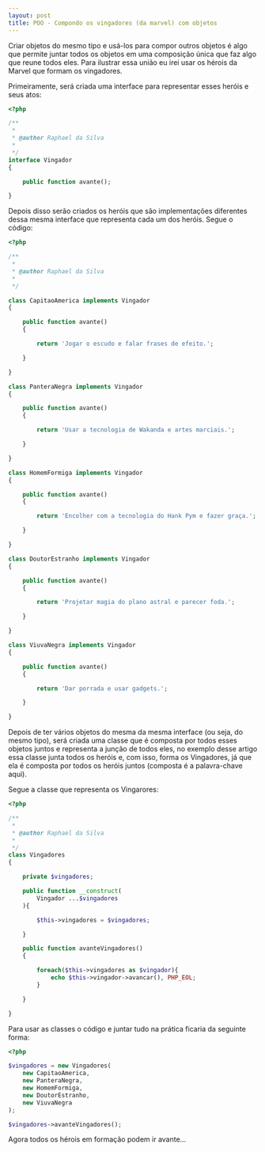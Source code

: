 ```yaml
---
layout: post
title: POO - Compondo os vingadores (da marvel) com objetos
---
```


Criar objetos do mesmo tipo e usá-los para compor outros objetos é algo que permite juntar todos os objetos em uma composição única que faz algo que reune todos eles. Para ilustrar essa união eu irei usar os hérois da Marvel que formam os vingadores.

Primeiramente, será criada uma interface para representar esses heróis e seus atos:

```php
<?php

/**
 *
 * @author Raphael da Silva
 *
 */
interface Vingador
{

    public function avante();

}
```

Depois disso serão criados os heróis que são implementações diferentes dessa mesma interface que representa cada um dos heróis. Segue o código:

```php
<?php

/**
 *
 * @author Raphael da Silva
 *
 */

class CapitaoAmerica implements Vingador
{

    public function avante()
    {

        return 'Jogar o escudo e falar frases de efeito.';

    }

}

class PanteraNegra implements Vingador
{

    public function avante()
    {

        return 'Usar a tecnologia de Wakanda e artes marciais.';

    }

}

class HomemFormiga implements Vingador
{

    public function avante()
    {

        return 'Encolher com a tecnologia do Hank Pym e fazer graça.';

    }

}

class DoutorEstranho implements Vingador
{

    public function avante()
    {

        return 'Projetar magia do plano astral e parecer foda.';

    }

}

class ViuvaNegra implements Vingador
{

    public function avante()
    {

        return 'Dar porrada e usar gadgets.';

    }

}

```

Depois de ter vários objetos do mesma da mesma interface (ou seja, do mesmo tipo), será criada uma classe que é composta por todos esses objetos juntos e representa a junção de todos eles, no exemplo desse artigo essa classe junta todos os heróis e, com isso, forma os Vingadores, já que ela é composta por todos os heróis juntos (composta é a palavra-chave aqui).

Segue a classe que representa os Vingarores:

```php
<?php

/**
 *
 * @author Raphael da Silva
 *
 */
class Vingadores
{

    private $vingadores;

    public function __construct(
        Vingador ...$vingadores
    ){

        $this->vingadores = $vingadores;

    }

    public function avanteVingadores()
    {

        foreach($this->vingadores as $vingador){
            echo $this->vingador->avancar(), PHP_EOL;
        }

    }

}

```

Para usar as classes o código e juntar tudo na prática ficaria da seguinte forma:

```php
<?php

$vingadores = new Vingadores(
    new CapitaoAmerica,
    new PanteraNegra,
    new HomemFormiga,
    new DoutorEstranho,
    new ViuvaNegra
);

$vingadores->avanteVingadores();
```

Agora todos os hérois em formação podem ir avante...
